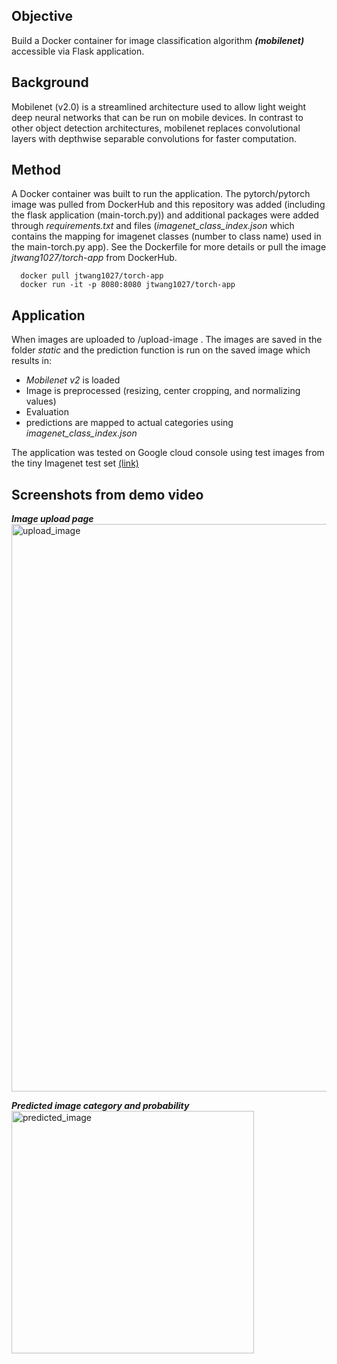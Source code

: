 ## Objective  
Build a Docker container for image classification algorithm ***(mobilenet)*** accessible via Flask application.


## Background  
Mobilenet (v2.0) is a streamlined architecture used to allow light weight deep neural networks that can be run on mobile devices. In contrast to other object detection architectures, mobilenet replaces convolutional layers with depthwise separable convolutions for faster computation.


## Method  
A Docker container was built to run the application. The pytorch/pytorch image was pulled from DockerHub and this repository was added (including the flask application (main-torch.py)) and additional packages were added through *requirements.txt* and files (*imagenet_class_index.json* which contains the mapping for imagenet classes (number to class name) used in the main-torch.py app). See the Dockerfile for more details or pull the image *jtwang1027/torch-app* from DockerHub.
```console
  docker pull jtwang1027/torch-app
  docker run -it -p 8080:8080 jtwang1027/torch-app
```

## Application
When images are uploaded to /upload-image . The images are saved in the folder *static* and the prediction function is run on the saved image which results in:
- *Mobilenet v2* is loaded
- Image is preprocessed (resizing, center cropping, and normalizing values)
- Evaluation 
- predictions are mapped to actual categories using *imagenet_class_index.json*

The application was tested on Google cloud console using test images from the tiny Imagenet test set [(link)](https://tiny-imagenet.herokuapp.com/)

## Screenshots from demo video  
***Image upload page***
<img width="908" alt="upload_image" src="https://user-images.githubusercontent.com/46359281/75620703-fe024500-5b59-11ea-84f7-ed282c36ebe6.png">  

***Predicted image category and probability***  
<img width="388" alt="predicted_image" src="https://user-images.githubusercontent.com/46359281/75620694-ef1b9280-5b59-11ea-9596-8a8129484d08.png">

